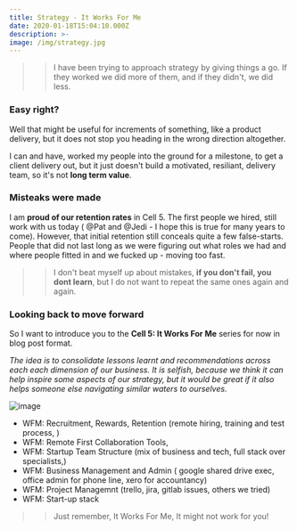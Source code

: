 ```yaml
---
title: Strategy - It Works For Me
date: 2020-01-18T15:04:10.000Z
description: >-
image: /img/strategy.jpg
---
```



>> I have been trying to approach strategy by giving things a go. If they worked we did more of them, and if they didn't, we did less. 

### Easy right?

Well that might be useful for increments of something, like a product delivery, but it does not stop you heading in the wrong direction altogether.

I can and have, worked my people into the ground for a milestone, to get a client delivery out, but it just doesn't build a motivated, resiliant, delivery team, so it's not **long term value**.

### Misteaks were made

I am **proud of our retention rates** in Cell 5. The first people we hired, still work with us today ( @Pat and @Jedi - I hope this is true for many years to come). 
However, that initial retention still conceals quite a few false-starts. People that did not last long as we were figuring out what roles we had and where people fitted in and we fucked up - moving too fast.

>> I don't beat myself up about mistakes, **if you don't fail, you dont learn**, but I do not want to repeat the same ones again and again. 

### Looking back to move forward

So I want to introduce you to the **Cell 5: It Works For Me** series for now in blog post format.

*The idea is to consolidate lessons learnt and recommendations across each each dimension of our business. It is selfish, because we think it can help inspire some aspects of our strategy, but it would be great if it also helps someone else navigating similar waters to ourselves.*


![image](/img/worksforme.png)
 
 + WFM: Recruitment, Rewards, Retention (remote hiring, training and test process, )
 + WFM: Remote First Collaboration Tools,
 + WFM: Startup Team Structure (mix of business and tech, full stack over specialists,)
 + WFM: Business Management and Admin ( google shared drive exec, office admin for phone line, xero for accountancy)
 + WFM: Project Managemnt (trello, jira, gitlab issues, others we tried)
 + WFM: Start-up stack

>> Just remember, It Works For Me, It might not work for you!
